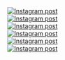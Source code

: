 <a href='https://www.instagram.com/reel/DHs0uCzuPnJ/' target='_blank' class="w-1/3 md:w-1/6 p-2 instagram-post group" rel="noopener noreferrer">
  <div class="w-full h-56 md:h-96 overflow-hidden rounded-lg shadow-lg transition-all duration-300 group-hover:shadow-xl">
    <img
      class="w-full h-full object-cover transition-all duration-300 transform group-hover:scale-110 group-hover:brightness-75"
      src='https://scontent-lhr6-1.cdninstagram.com/v/t51.75761-15/486631479_18044333018599456_8549485560596836314_n.jpg?stp=dst-jpg_e35_tt6&_nc_cat=110&ccb=1-7&_nc_sid=18de74&_nc_ohc=xPH6XRvV6n0Q7kNvwE2nyvF&_nc_oc=AdkFOMzFdX45odAxF6xRwLPxcXJmAnmMixJtqo7p9nazAusKe7E2Ya00rsFJqaxu2r0&_nc_zt=23&_nc_ht=scontent-lhr6-1.cdninstagram.com&edm=ANo9K5cEAAAA&_nc_gid=AEzqvrpw6_flEMk2AwI-rA&oh=00_AfFCE1AajjNfKTvPpGknfUcnYtcDpHLeBWg1Hz-rOJ0Xsw&oe=67F9218A'
      alt='Instagram post' />
  </div>
</a><a href='https://www.instagram.com/reel/DHnssgugY-X/' target='_blank' class="w-1/3 md:w-1/6 p-2 instagram-post group" rel="noopener noreferrer">
  <div class="w-full h-56 md:h-96 overflow-hidden rounded-lg shadow-lg transition-all duration-300 group-hover:shadow-xl">
    <img
      class="w-full h-full object-cover transition-all duration-300 transform group-hover:scale-110 group-hover:brightness-75"
      src='https://scontent-lhr8-1.cdninstagram.com/v/t51.71878-15/486259164_1771440533700933_1685531345239731458_n.jpg?stp=dst-jpg_e35_tt6&_nc_cat=111&ccb=1-7&_nc_sid=18de74&_nc_ohc=63p9R5MxN4AQ7kNvwECfyVR&_nc_oc=Admvhh45Cw8DdRIQF7dqrCPhb2pDqNy0xltv7eyhnWpV4ZPyQnhdhWKHM5ginG6WkvA&_nc_zt=23&_nc_ht=scontent-lhr8-1.cdninstagram.com&edm=ANo9K5cEAAAA&_nc_gid=AEzqvrpw6_flEMk2AwI-rA&oh=00_AfF9xJpss9MF0sn3fZdDRX21ecQe2Eq4jHrOCtlGxrhOqw&oe=67F92AFF'
      alt='Instagram post' />
  </div>
</a><a href='https://www.instagram.com/p/DHTIFU2gass/' target='_blank' class="w-1/3 md:w-1/6 p-2 instagram-post group" rel="noopener noreferrer">
  <div class="w-full h-56 md:h-96 overflow-hidden rounded-lg shadow-lg transition-all duration-300 group-hover:shadow-xl">
    <img
      class="w-full h-full object-cover transition-all duration-300 transform group-hover:scale-110 group-hover:brightness-75"
      src='https://scontent-lhr6-1.cdninstagram.com/v/t51.75761-15/484239347_18043252814599456_9017226030693121745_n.webp?stp=dst-jpg_e35_tt6&_nc_cat=109&ccb=1-7&_nc_sid=18de74&_nc_ohc=4IR1FuHTLHQQ7kNvwFIj2pO&_nc_oc=Adn5ua1TGBpbIA2z1fN1GhXD9SPKTr0B5saiB5SNVrM4wwD4iv0hdjImHhyZSIHFyVM&_nc_zt=23&_nc_ht=scontent-lhr6-1.cdninstagram.com&edm=ANo9K5cEAAAA&_nc_gid=AEzqvrpw6_flEMk2AwI-rA&oh=00_AfG1K5F032FIwm4SVmv2OeqQJp3ai5Nkv-7Mu2fmpGXs-w&oe=67F91796'
      alt='Instagram post' />
  </div>
</a><a href='https://www.instagram.com/reel/DHR7GJWp9F8/' target='_blank' class="w-1/3 md:w-1/6 p-2 instagram-post group" rel="noopener noreferrer">
  <div class="w-full h-56 md:h-96 overflow-hidden rounded-lg shadow-lg transition-all duration-300 group-hover:shadow-xl">
    <img
      class="w-full h-full object-cover transition-all duration-300 transform group-hover:scale-110 group-hover:brightness-75"
      src='https://scontent-lhr6-2.cdninstagram.com/v/t51.71878-15/485063360_1331487951390875_8894739654589483622_n.jpg?stp=dst-jpg_e35_tt6&_nc_cat=104&ccb=1-7&_nc_sid=18de74&_nc_ohc=iB-LHEVNtqgQ7kNvwHx6bAr&_nc_oc=AdmTptzkqGJbmBao28QhfNAZqZTO0vmTBov7GNx37XNar4-jyvD26z25ryWQLVJw5oY&_nc_zt=23&_nc_ht=scontent-lhr6-2.cdninstagram.com&edm=ANo9K5cEAAAA&_nc_gid=AEzqvrpw6_flEMk2AwI-rA&oh=00_AfGCSVbCRHMLjnncNiNYJwNSZXKYGCjtjQlcGS9kX8k5IA&oe=67F91BE1'
      alt='Instagram post' />
  </div>
</a><a href='https://www.instagram.com/reel/DG5_Oqapuw-/' target='_blank' class="w-1/3 md:w-1/6 p-2 instagram-post group" rel="noopener noreferrer">
  <div class="w-full h-56 md:h-96 overflow-hidden rounded-lg shadow-lg transition-all duration-300 group-hover:shadow-xl">
    <img
      class="w-full h-full object-cover transition-all duration-300 transform group-hover:scale-110 group-hover:brightness-75"
      src='https://scontent-lhr6-1.cdninstagram.com/v/t51.71878-15/482913798_1545881536048141_3138419959870791943_n.jpg?stp=dst-jpg_e35_tt6&_nc_cat=102&ccb=1-7&_nc_sid=18de74&_nc_ohc=vpDQNdiKsRYQ7kNvwGWgPne&_nc_oc=Adk0D_yN64bwjAFlJ2cDLmcKMU5zQLe72Ox0NXZLPbhX2hPYDLrG4gon35d7fO_QHU8&_nc_zt=23&_nc_ht=scontent-lhr6-1.cdninstagram.com&edm=ANo9K5cEAAAA&_nc_gid=AEzqvrpw6_flEMk2AwI-rA&oh=00_AfHP_bh4vHqq4kwMplSpWK_-9sTpQatqPqIelgb6I5JyiA&oe=67F918FC'
      alt='Instagram post' />
  </div>
</a><a href='https://www.instagram.com/p/DG3vgdgJKWJ/' target='_blank' class="w-1/3 md:w-1/6 p-2 instagram-post group" rel="noopener noreferrer">
  <div class="w-full h-56 md:h-96 overflow-hidden rounded-lg shadow-lg transition-all duration-300 group-hover:shadow-xl">
    <img
      class="w-full h-full object-cover transition-all duration-300 transform group-hover:scale-110 group-hover:brightness-75"
      src='https://scontent-lhr8-1.cdninstagram.com/v/t51.75761-15/482520262_18041988761599456_8544210682407326016_n.webp?stp=dst-jpg_e35_tt6&_nc_cat=111&ccb=1-7&_nc_sid=18de74&_nc_ohc=l3jJiNEEctwQ7kNvwHPGmJk&_nc_oc=AdkWMR8W0N4DOJd9kgSHnZfyeArwtLwhU8gbHsoVc3DP4ZaZQ6lFBMHFgxSmIBcG7uY&_nc_zt=23&_nc_ht=scontent-lhr8-1.cdninstagram.com&edm=ANo9K5cEAAAA&_nc_gid=AEzqvrpw6_flEMk2AwI-rA&oh=00_AfHFRfl_edIfApEcX5ko7c0FDaeTj3MetD6JSk_MoUgqxA&oe=67F92B07'
      alt='Instagram post' />
  </div>
</a>